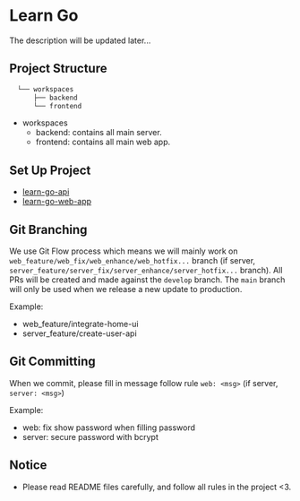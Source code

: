 # Learn Go
The description will be updated later...

## Project Structure

```sh
  └── workspaces
      ├── backend
      └── frontend
```
- workspaces
  - backend: contains all main server.
  - frontend: contains all main web app.

## Set Up Project
- [learn-go-api](workspaces/backend/api-gateway//README.md)
- [learn-go-web-app](workspaces/frontend/README.md)

## Git Branching
We use Git Flow process which means we will mainly work on `web_feature/web_fix/web_enhance/web_hotfix...` branch (if server, `server_feature/server_fix/server_enhance/server_hotfix...` branch). All PRs will be created and made against the `develop` branch. The `main` branch will only be used when we release a new update to production.

Example:  
- web_feature/integrate-home-ui
- server_feature/create-user-api

## Git Committing
When we commit, please fill in message follow rule `web: <msg>` (if server, `server: <msg>`)

Example:
- web: fix show password when filling password
- server: secure password with bcrypt

## Notice
- Please read README files carefully, and follow all rules in the project <3.
